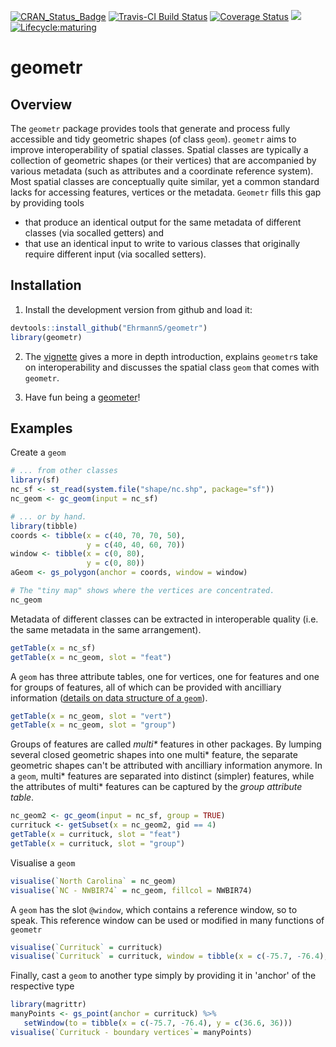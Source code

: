 [![CRAN_Status_Badge](http://www.r-pkg.org/badges/version/geometr)](https://cran.r-project.org/package=geometr)
[![Travis-CI Build Status](https://travis-ci.org/EhrmannS/geometr.svg?branch=master)](https://travis-ci.org/EhrmannS/geometr)
[![Coverage Status](https://img.shields.io/codecov/c/github/EhrmannS/geometr/master.svg)](https://codecov.io/github/EhrmannS/geometr?branch=master)
[![](http://cranlogs.r-pkg.org/badges/grand-total/geometr)](https://cran.rstudio.com/web/packages/geometr/index.html)
[![Lifecycle:maturing](https://img.shields.io/badge/lifecycle-maturing-blue.svg)](https://www.tidyverse.org/lifecycle/#maturing)

# geometr

## Overview

The `geometr` package provides tools that generate and process fully accessible and tidy geometric shapes (of class `geom`).
`geometr` aims to improve interoperability of spatial classes. Spatial classes are typically a collection of geometric shapes (or their vertices) that are accompanied by various metadata (such as attributes and a coordinate reference system). Most spatial classes are conceptually quite similar, yet a common standard lacks for accessing features, vertices or the metadata. `Geometr` fills this gap by providing tools

* that produce an identical output for the same metadata of different classes (via socalled getters) and
* that use an identical input to write to various classes that originally require different input (via socalled setters).


## Installation

1) Install the development version from github and load it:

``` r
devtools::install_github("EhrmannS/geometr")
library(geometr)
```

2) The [vignette](https://ehrmanns.github.io/geometr/articles/geometr.html) gives a more in depth introduction, explains `geometr`s take on interoperability and discusses the spatial class `geom` that comes with `geometr`.

3) Have fun being a [geometer](https://en.wikipedia.org/wiki/List_of_geometers)!


## Examples

Create a `geom`

``` r
# ... from other classes
library(sf)
nc_sf <- st_read(system.file("shape/nc.shp", package="sf"))
nc_geom <- gc_geom(input = nc_sf)

# ... or by hand.
library(tibble)
coords <- tibble(x = c(40, 70, 70, 50),
                 y = c(40, 40, 60, 70))
window <- tibble(x = c(0, 80),
                 y = c(0, 80))
aGeom <- gs_polygon(anchor = coords, window = window)

# The "tiny map" shows where the vertices are concentrated.
nc_geom
```

Metadata of different classes can be extracted in interoperable quality (i.e. the same metadata in the same arrangement).

``` r
getTable(x = nc_sf)
getTable(x = nc_geom, slot = "feat")
```

A `geom` has three attribute tables, one for vertices, one for features and one for groups of features, all of which can be provided with ancilliary information ([details on data structure of a `geom`](https://ehrmanns.github.io/geometr/articles/geometr.html#the-class-geom)).

``` r
getTable(x = nc_geom, slot = "vert")
getTable(x = nc_geom, slot = "group")
```

Groups of features are called *multi\** features in other packages. By lumping several closed geometric shapes into one multi\* feature, the separate geometric shapes can't be attributed with ancilliary information anymore. In a `geom`, multi\* features are separated into distinct (simpler) features, while the attributes of multi\* features can be captured by the *group attribute table*.

``` r
nc_geom2 <- gc_geom(input = nc_sf, group = TRUE)
currituck <- getSubset(x = nc_geom2, gid == 4)
getTable(x = currituck, slot = "feat")
getTable(x = currituck, slot = "group")
```

Visualise a `geom` 

``` r
visualise(`North Carolina` = nc_geom)
visualise(`NC - NWBIR74` = nc_geom, fillcol = NWBIR74)
```

A `geom` has the slot `@window`, which contains a reference window, so to speak. This reference window can be used or modified in many functions of `geometr`

``` r
visualise(`Currituck` = currituck)
visualise(`Currituck` = currituck, window = tibble(x = c(-75.7, -76.4), y = c(36.6, 36)))
```

Finally, cast a `geom` to another type simply by providing it in 'anchor' of the respective type

``` r
library(magrittr)
manyPoints <- gs_point(anchor = currituck) %>% 
   setWindow(to = tibble(x = c(-75.7, -76.4), y = c(36.6, 36)))
visualise(`Currituck - boundary vertices`= manyPoints)
```






